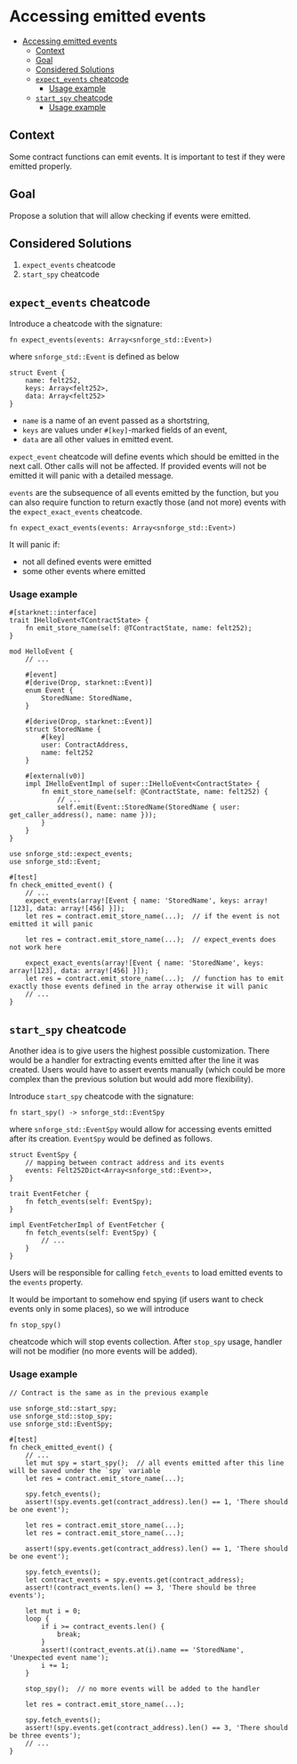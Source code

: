 # Accessing emitted events

<!-- TOC -->
* [Accessing emitted events](#accessing-emitted-events)
  * [Context](#context)
  * [Goal](#goal)
  * [Considered Solutions](#considered-solutions)
  * [`expect_events` cheatcode](#expectevents-cheatcode)
    * [Usage example](#usage-example)
  * [`start_spy` cheatcode](#startspy-cheatcode)
    * [Usage example](#usage-example-1)
<!-- TOC -->

## Context

Some contract functions can emit events. It is important to test if they were emitted properly.

## Goal

Propose a solution that will allow checking if events were emitted.

## Considered Solutions

1. `expect_events` cheatcode 
2. `start_spy` cheatcode

## `expect_events` cheatcode

Introduce a cheatcode with the signature:

```cario
fn expect_events(events: Array<snforge_std::Event>)
```

where `snforge_std::Event` is defined as below

```cario
struct Event {
    name: felt252,
    keys: Array<felt252>,
    data: Array<felt252>
}
```

- `name` is a name of an event passed as a shortstring,
- `keys` are values under `#[key]`-marked fields of an event,
- `data` are all other values in emitted event.

`expect_event` cheatcode will define events which should be emitted in the next call. Other calls will not be affected.
If provided events will not be emitted it will panic with a detailed message.

`events` are the subsequence of all events emitted by the function, but you can also require function
to return exactly those (and not more) events with the `expect_exact_events` cheatcode. 

```cario
fn expect_exact_events(events: Array<snforge_std::Event>)
```

It will panic if:
- not all defined events were emitted
- some other events where emitted

### Usage example

```cario
#[starknet::interface]
trait IHelloEvent<TContractState> {
    fn emit_store_name(self: @TContractState, name: felt252);
}

mod HelloEvent {
    // ...
    
    #[event]
    #[derive(Drop, starknet::Event)]
    enum Event {
        StoredName: StoredName, 
    }

    #[derive(Drop, starknet::Event)]
    struct StoredName {
        #[key]
        user: ContractAddress,
        name: felt252
    }
    
    #[external(v0)]
    impl IHelloEventImpl of super::IHelloEvent<ContractState> {
        fn emit_store_name(self: @ContractState, name: felt252) {
            // ...
            self.emit(Event::StoredName(StoredName { user: get_caller_address(), name: name }));
        }
    }
}

use snforge_std::expect_events;
use snforge_std::Event;

#[test]
fn check_emitted_event() {
    // ...
	expect_events(array![Event { name: 'StoredName', keys: array![123], data: array![456] }]);
    let res = contract.emit_store_name(...);  // if the event is not emitted it will panic

    let res = contract.emit_store_name(...);  // expect_events does not work here
    
    expect_exact_events(array![Event { name: 'StoredName', keys: array![123], data: array![456] }]);
    let res = contract.emit_store_name(...);  // function has to emit exactly those events defined in the array otherwise it will panic
    // ...
}
```

## `start_spy` cheatcode

Another idea is to give users the highest possible customization. There would be a handler for extracting events emitted
after the line it was created. Users would have to assert events manually (which could be more complex than the previous
solution but would add more flexibility).

Introduce `start_spy` cheatcode with the signature:

```cario
fn start_spy() -> snforge_std::EventSpy
```

where `snforge_std::EventSpy` would allow for accessing events emitted after its creation.
`EventSpy` would be defined as follows.

```cario
struct EventSpy {
    // mapping between contract address and its events
    events: Felt252Dict<Array<snforge_std::Event>>,
}

trait EventFetcher {
    fn fetch_events(self: EventSpy);
}

impl EventFetcherImpl of EventFetcher {
    fn fetch_events(self: EventSpy) {
        // ...
    }
}
```

Users will be responsible for calling `fetch_events` to load emitted events to the `events` property.

It would be important to somehow end spying (if users want to check events only in some places), so we will introduce

```cario
fn stop_spy()
```

cheatcode which will stop events collection. After `stop_spy` usage, handler will not be modifier (no more events will be added).

### Usage example

```cario
// Contract is the same as in the previous example

use snforge_std::start_spy;
use snforge_std::stop_spy;
use snforge_std::EventSpy;

#[test]
fn check_emitted_event() {
    // ...
	let mut spy = start_spy();  // all events emitted after this line will be saved under the `spy` variable
    let res = contract.emit_store_name(...);
    
    spy.fetch_events();
    assert!(spy.events.get(contract_address).len() == 1, 'There should be one event');

    let res = contract.emit_store_name(...);
    let res = contract.emit_store_name(...);
    
    assert!(spy.events.get(contract_address).len() == 1, 'There should be one event');
    
    spy.fetch_events();
    let contract_events = spy.events.get(contract_address);
    assert!(contract_events.len() == 3, 'There should be three events');
    
    let mut i = 0;
    loop {
        if i >= contract_events.len() {
            break;
        }
        assert!(contract_events.at(i).name == 'StoredName', 'Unexpected event name');
        i += 1;
    }
    
    stop_spy();  // no more events will be added to the handler
    
    let res = contract.emit_store_name(...);
    
    spy.fetch_events();
    assert!(spy.events.get(contract_address).len() == 3, 'There should be three events');
    // ...
}
```


